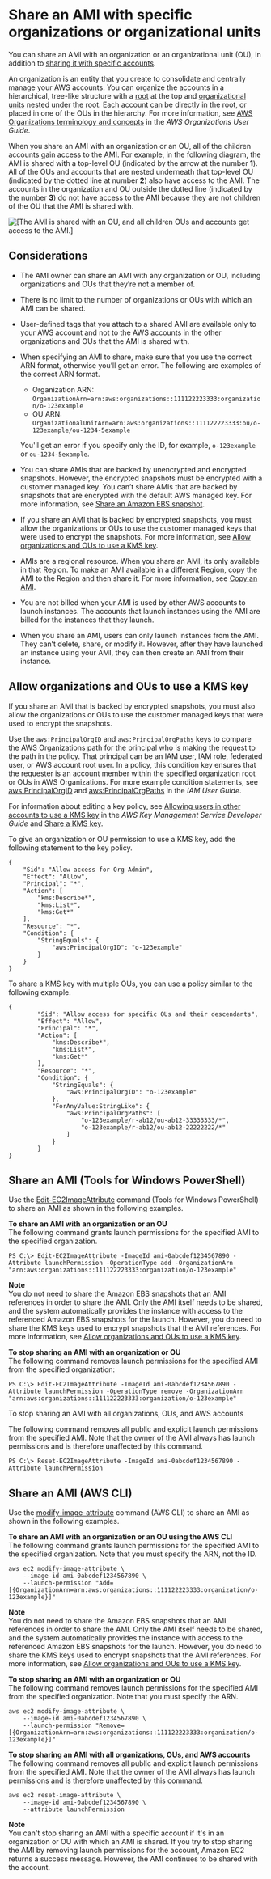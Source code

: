 # Share an AMI with specific organizations or organizational units<a name="share-amis-with-organizations-and-OUs"></a>

You can share an AMI with an organization or an organizational unit \(OU\), in addition to [sharing it with specific accounts](sharingamis-explicit.md)\.

An organization is an entity that you create to consolidate and centrally manage your AWS accounts\. You can organize the accounts in a hierarchical, tree\-like structure with a [root](https://docs.aws.amazon.com/organizations/latest/userguide/orgs_getting-started_concepts.html#root) at the top and [organizational units](https://docs.aws.amazon.com/organizations/latest/userguide/orgs_getting-started_concepts.html#organizationalunit) nested under the root\. Each account can be directly in the root, or placed in one of the OUs in the hierarchy\. For more information, see [AWS Organizations terminology and concepts](https://docs.aws.amazon.com/organizations/latest/userguide/orgs_getting-started_concepts.html) in the *AWS Organizations User Guide*\.

When you share an AMI with an organization or an OU, all of the children accounts gain access to the AMI\. For example, in the following diagram, the AMI is shared with a top\-level OU \(indicated by the arrow at the number **1**\)\. All of the OUs and accounts that are nested underneath that top\-level OU \(indicated by the dotted line at number **2**\) also have access to the AMI\. The accounts in the organization and OU outside the dotted line \(indicated by the number **3**\) do not have access to the AMI because they are not children of the OU that the AMI is shared with\.

![\[The AMI is shared with an OU, and all children OUs and accounts get access to the AMI.\]](http://docs.aws.amazon.com/AWSEC2/latest/WindowsGuide/images/ami-share-with-orgs-and-ous.png)



## Considerations<a name="considerations-org-ou"></a>
+ The AMI owner can share an AMI with any organization or OU, including organizations and OUs that they’re not a member of\.
+ There is no limit to the number of organizations or OUs with which an AMI can be shared\.
+ User\-defined tags that you attach to a shared AMI are available only to your AWS account and not to the AWS accounts in the other organizations and OUs that the AMI is shared with\.
+ When specifying an AMI to share, make sure that you use the correct ARN format, otherwise you’ll get an error\. The following are examples of the correct ARN format\.
  + Organization ARN: `OrganizationArn=arn:aws:organizations::111122223333:organization/o-123example`
  + OU ARN: `OrganizationalUnitArn=arn:aws:organizations::111122223333:ou/o-123example/ou-1234-5example`

  You'll get an error if you specify only the ID, for example, `o-123example` or `ou-1234-5example`\. 
+ You can share AMIs that are backed by unencrypted and encrypted snapshots\. However, the encrypted snapshots must be encrypted with a customer managed key\. You can’t share AMIs that are backed by snapshots that are encrypted with the default AWS managed key\. For more information, see [Share an Amazon EBS snapshot](ebs-modifying-snapshot-permissions.md)\.
+ If you share an AMI that is backed by encrypted snapshots, you must allow the organizations or OUs to use the customer managed keys that were used to encrypt the snapshots\. For more information, see [Allow organizations and OUs to use a KMS key](#allow-org-ou-to-use-key)\.
+ AMIs are a regional resource\. When you share an AMI, its only available in that Region\. To make an AMI available in a different Region, copy the AMI to the Region and then share it\. For more information, see [Copy an AMI](CopyingAMIs.md)\.
+ You are not billed when your AMI is used by other AWS accounts to launch instances\. The accounts that launch instances using the AMI are billed for the instances that they launch\. 
+ When you share an AMI, users can only launch instances from the AMI\. They can’t delete, share, or modify it\. However, after they have launched an instance using your AMI, they can then create an AMI from their instance\.

## Allow organizations and OUs to use a KMS key<a name="allow-org-ou-to-use-key"></a>

If you share an AMI that is backed by encrypted snapshots, you must also allow the organizations or OUs to use the customer managed keys that were used to encrypt the snapshots\.

Use the `aws:PrincipalOrgID` and `aws:PrincipalOrgPaths` keys to compare the AWS Organizations path for the principal who is making the request to the path in the policy\. That principal can be an IAM user, IAM role, federated user, or AWS account root user\. In a policy, this condition key ensures that the requester is an account member within the specified organization root or OUs in AWS Organizations\. For more example condition statements, see [aws:PrincipalOrgID](https://docs.aws.amazon.com/IAM/latest/UserGuide/reference_policies_condition-keys.html#condition-keys-principalorgid) and [aws:PrincipalOrgPaths](https://docs.aws.amazon.com/IAM/latest/UserGuide/reference_policies_condition-keys.html#condition-keys-principalorgpaths) in the *IAM User Guide*\.

For information about editing a key policy, see [Allowing users in other accounts to use a KMS key](https://docs.aws.amazon.com/kms/latest/developerguide/key-policy-modifying-external-accounts.html) in the *AWS Key Management Service Developer Guide* and [Share a KMS key](ebs-modifying-snapshot-permissions.md#share-kms-key)\.

To give an organization or OU permission to use a KMS key, add the following statement to the key policy\.

```
{
    "Sid": "Allow access for Org Admin",
    "Effect": "Allow",
    "Principal": "*",
    "Action": [
        "kms:Describe*",
        "kms:List*",
        "kms:Get*"
    ],
    "Resource": "*",
    "Condition": {
        "StringEquals": {
            "aws:PrincipalOrgID": "o-123example"
        }
    }
}
```

To share a KMS key with multiple OUs, you can use a policy similar to the following example\.

```
{
        "Sid": "Allow access for specific OUs and their descendants",
        "Effect": "Allow",
        "Principal": "*",
        "Action": [
            "kms:Describe*",
            "kms:List*",
            "kms:Get*"
        ],
        "Resource": "*",
        "Condition": {
            "StringEquals": {
                "aws:PrincipalOrgID": "o-123example"
            },
            "ForAnyValue:StringLike": {
                "aws:PrincipalOrgPaths": [
                    "o-123example/r-ab12/ou-ab12-33333333/*",
                    "o-123example/r-ab12/ou-ab12-22222222/*"
                ]
            }
        }
}
```

## Share an AMI \(Tools for Windows PowerShell\)<a name="share-amis-org-ou-powershell"></a>

Use the [Edit\-EC2ImageAttribute](https://docs.aws.amazon.com/powershell/latest/reference/items/Edit-EC2ImageAttribute.html) command \(Tools for Windows PowerShell\) to share an AMI as shown in the following examples\.

**To share an AMI with an organization or an OU**  
The following command grants launch permissions for the specified AMI to the specified organization\.

```
PS C:\> Edit-EC2ImageAttribute -ImageId ami-0abcdef1234567890 -Attribute launchPermission -OperationType add -OrganizationArn "arn:aws:organizations::111122223333:organization/o-123example"
```

**Note**  
You do not need to share the Amazon EBS snapshots that an AMI references in order to share the AMI\. Only the AMI itself needs to be shared, and the system automatically provides the instance with access to the referenced Amazon EBS snapshots for the launch\. However, you do need to share the KMS keys used to encrypt snapshots that the AMI references\. For more information, see [Allow organizations and OUs to use a KMS key](#allow-org-ou-to-use-key)\.

**To stop sharing an AMI with an organization or OU**  
The following command removes launch permissions for the specified AMI from the specified organization:

```
PS C:\> Edit-EC2ImageAttribute -ImageId ami-0abcdef1234567890 -Attribute launchPermission -OperationType remove -OrganizationArn "arn:aws:organizations::111122223333:organization/o-123example"
```

To stop sharing an AMI with all organizations, OUs, and AWS accounts

The following command removes all public and explicit launch permissions from the specified AMI\. Note that the owner of the AMI always has launch permissions and is therefore unaffected by this command\.

```
PS C:\> Reset-EC2ImageAttribute -ImageId ami-0abcdef1234567890 -Attribute launchPermission
```

## Share an AMI \(AWS CLI\)<a name="share-amis-org-ou-aws-cli"></a>

Use the [modify\-image\-attribute](https://docs.aws.amazon.com/cli/latest/reference/ec2/modify-image-attribute.html) command \(AWS CLI\) to share an AMI as shown in the following examples\.

**To share an AMI with an organization or an OU using the AWS CLI**  
The following command grants launch permissions for the specified AMI to the specified organization\. Note that you must specify the ARN, not the ID\.

```
aws ec2 modify-image-attribute \
    --image-id ami-0abcdef1234567890 \
    --launch-permission "Add=[{OrganizationArn=arn:aws:organizations::111122223333:organization/o-123example}]"
```

**Note**  
You do not need to share the Amazon EBS snapshots that an AMI references in order to share the AMI\. Only the AMI itself needs to be shared, and the system automatically provides the instance with access to the referenced Amazon EBS snapshots for the launch\. However, you do need to share the KMS keys used to encrypt snapshots that the AMI references\. For more information, see [Allow organizations and OUs to use a KMS key](#allow-org-ou-to-use-key)\.

**To stop sharing an AMI with an organization or OU**  
The following command removes launch permissions for the specified AMI from the specified organization\. Note that you must specify the ARN\.

```
aws ec2 modify-image-attribute \
    --image-id ami-0abcdef1234567890 \
    --launch-permission "Remove=[{OrganizationArn=arn:aws:organizations::111122223333:organization/o-123example}]"
```

**To stop sharing an AMI with all organizations, OUs, and AWS accounts**  
The following command removes all public and explicit launch permissions from the specified AMI\. Note that the owner of the AMI always has launch permissions and is therefore unaffected by this command\.

```
aws ec2 reset-image-attribute \
    --image-id ami-0abcdef1234567890 \
    --attribute launchPermission
```

**Note**  
You can't stop sharing an AMI with a specific account if it's in an organization or OU with which an AMI is shared\. If you try to stop sharing the AMI by removing launch permissions for the account, Amazon EC2 returns a success message\. However, the AMI continues to be shared with the account\.